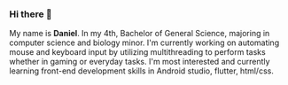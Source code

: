 ### Hi there 👋

  My name is **Daniel**. In my 4th, Bachelor of General Science, majoring in computer science and biology minor. 
I'm currently working on automating mouse and keyboard input by utilizing multithreading to perform tasks whether in gaming or everyday tasks.
I'm most interested and currently learning front-end development skills in Android studio, flutter, html/css. 
<!--
**slappy163/slappy163** is a ✨ _special_ ✨ repository because its `README.md` (this file) appears on your GitHub profile.

Here are some ideas to get you started:

- 🔭 I’m currently working on ...
- 🌱 I’m currently learning ...
- 👯 I’m looking to collaborate on ...
- 🤔 I’m looking for help with ...
- 💬 Ask me about ...
- 📫 How to reach me: ...
- 😄 Pronouns: ...
- ⚡ Fun fact: ...
-->
